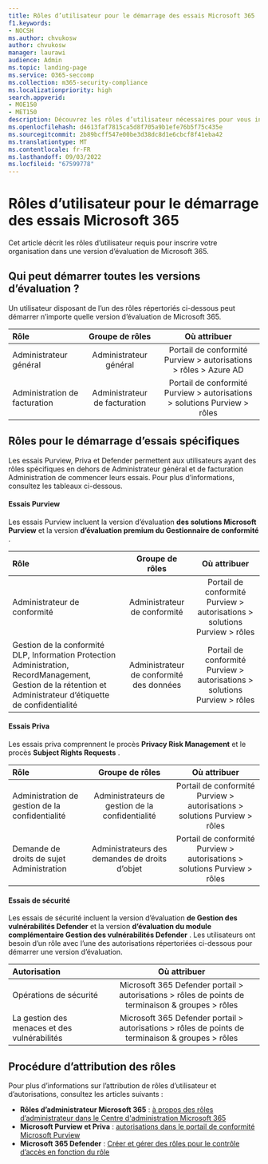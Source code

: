 ```yaml
---
title: Rôles d’utilisateur pour le démarrage des essais Microsoft 365
f1.keywords:
- NOCSH
ms.author: chvukosw
author: chvukosw
manager: laurawi
audience: Admin
ms.topic: landing-page
ms.service: O365-seccomp
ms.collection: m365-security-compliance
ms.localizationpriority: high
search.appverid:
- MOE150
- MET150
description: Découvrez les rôles d’utilisateur nécessaires pour vous inscrire à une version d’évaluation de Microsoft 365 Purview, Priva et des produits de sécurité.
ms.openlocfilehash: d4613faf7815ca5d8f705a9b1efe76b5f75c435e
ms.sourcegitcommit: 2b89bcff547e00be3d38dc8d1e6cbcf8f41eba42
ms.translationtype: MT
ms.contentlocale: fr-FR
ms.lasthandoff: 09/03/2022
ms.locfileid: "67599778"
---
```

# <a name="user-roles-for-starting-microsoft-365-trials"></a>Rôles d’utilisateur pour le démarrage des essais Microsoft 365

Cet article décrit les rôles d’utilisateur requis pour inscrire votre organisation dans une version d’évaluation de Microsoft 365.

## <a name="who-can-start-all-trials"></a>Qui peut démarrer toutes les versions d’évaluation ?

Un utilisateur disposant de l’un des rôles répertoriés ci-dessous peut démarrer n’importe quelle version d’évaluation de Microsoft 365.
 
| Rôle | Groupe de rôles | Où attribuer | 
| :------------- | :-------------: | :------------: |
| Administrateur général | Administrateur général   | Portail de conformité Purview > autorisations > rôles > Azure AD |
| Administration de facturation | Administrateur de facturation | Portail de conformité Purview > autorisations > solutions Purview > rôles |

## <a name="roles-for-starting-specific-trials"></a>Rôles pour le démarrage d’essais spécifiques

Les essais Purview, Priva et Defender permettent aux utilisateurs ayant des rôles spécifiques en dehors de Administrateur général et de facturation Administration de commencer leurs essais. Pour plus d’informations, consultez les tableaux ci-dessous.

#### <a name="purview-trials"></a>Essais Purview

Les essais Purview incluent la version d’évaluation **des solutions Microsoft Purview** et la version **d’évaluation premium du Gestionnaire de conformité** . 

| Rôle | Groupe de rôles | Où attribuer | 
| :------------- | :-------------: | :------------: |
| Administrateur de conformité | Administrateur de conformité   | Portail de conformité Purview > autorisations > solutions Purview > rôles |
| Gestion de la conformité DLP, Information Protection Administration, RecordManagement, Gestion de la rétention et Administrateur d’étiquette de confidentialité | Administrateur de conformité des données | Portail de conformité Purview > autorisations > solutions Purview > rôles |

#### <a name="priva-trials"></a>Essais Priva

Les essais priva comprennent le procès **Privacy Risk Management** et le procès **Subject Rights Requests** .

| Rôle | Groupe de rôles | Où attribuer | 
| :------------- | :-------------: | :------------: |
| Administration de gestion de la confidentialité | Administrateurs de gestion de la confidentialité   | Portail de conformité Purview > autorisations > solutions Purview > rôles |
| Demande de droits de sujet Administration | Administrateurs des demandes de droits d’objet | Portail de conformité Purview > autorisations > solutions Purview > rôles |

#### <a name="security-trials"></a>Essais de sécurité

Les essais de sécurité incluent la version d’évaluation **de Gestion des vulnérabilités Defender** et la version **d’évaluation du module complémentaire Gestion des vulnérabilités Defender** . Les utilisateurs ont besoin d’un rôle avec l’une des autorisations répertoriées ci-dessous pour démarrer une version d’évaluation.

| Autorisation | Où attribuer | 
| :------------- | :-------------: |
Opérations de sécurité  | Microsoft 365 Defender portail > autorisations > rôles de points de terminaison & groupes > rôles  |
| La gestion des menaces et des vulnérabilités | Microsoft 365 Defender portail > autorisations > rôles de points de terminaison & groupes > rôles |

## <a name="how-to-assign-roles"></a>Procédure d’attribution des rôles

Pour plus d’informations sur l’attribution de rôles d’utilisateur et d’autorisations, consultez les articles suivants :

- **Rôles d’administrateur Microsoft 365** : [à propos des rôles d’administrateur dans le Centre d'administration Microsoft 365](../admin/add-users/about-admin-roles.md)
- **Microsoft Purview et Priva** : [autorisations dans le portail de conformité Microsoft Purview](microsoft-365-compliance-center-permissions.md)
- **Microsoft 365 Defender** : [Créer et gérer des rôles pour le contrôle d’accès en fonction du rôle](../security/defender-endpoint/user-roles.md)